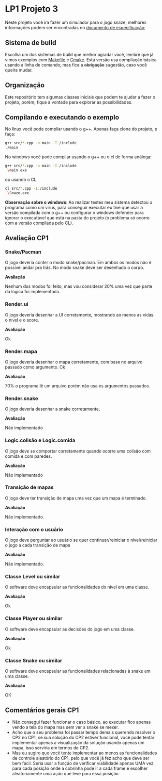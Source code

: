 # LP1 Projeto 3

Neste projeto você irá fazer um simulador para o jogo snaze, melhores informações podem ser encontradas no [documento de especificação](https://www.overleaf.com/read/prcdstrjrdjr);

## Sistema de build

Escolha um dos sistemas de build que melhor agradar você, lembre que já vimos exemplos com [Makefile](https://www.gnu.org/software/make/manual/make.html) 
e [Cmake](https://cmake.org/). Esta versão usa compilação básica usando a linha de comando, mas fica a ~~obrigação~~ sugestão, caso você queira mudar.

## Organização

Este repositório tem algumas classes iniciais que podem te ajudar a fazer o projeto, porém, fique à vontade para explorar as possibilidades.

## Compilando e executando o exemplo

No linux você pode compilar usando o g++. Apenas faça clone do projeto, e faça:

```bash
g++ src/*.cpp -o main -I./include
./main
```

No windows você pode compilar usando o g++ ou o cl de forma análoga:

```bash
g++ src/*.cpp -o main -I./include
.\main.exe
```
ou usando o CL

```bash
cl src/*.cpp -I./include
.\Snaze.exe
```

__Observação sobre o windows__: Ao realizar testes meu sistema detectou o programa como um virus, para conseguir executar eu tive que usar a versão compilada com o g++ ou configurar o windows defender para ignorar o executável que está na pasta do projeto (o problema só ocorre com a versão compilada pelo CL).

## Avaliação CP1

### Snake/Pacman
O jogo deveria conter o modo snake/pacman. Em ambos os modos não é possível andar pra trás. No modo snake deve ser desenhado o corpo.

**Avaliação**

Nenhum dos modos foi feito, mas vou considerar 20% uma vez que parte da lógica foi implementada.

### Render.ui
O jogo deveria desenhar a UI corretamente, mostrando ao menos as vidas, o nível e o score.

**Avaliação**

Ok

### Render.mapa
O jogo deveria desenhar o mapa corretamente, com base no arquivo passado como argumento. Ok

**Avaliação**

70% o programa lê um arquivo porém não usa os argumentos passados.

### Render.snake
O jogo deveria desenhar a snake corretamente.

**Avaliação**

Não implementado

### Logic.colisão e Logic.comida
O jogo deve se comportar corretamente quando ocorre uma colisão com comida e com paredes.

**Avaliação**

Não implementado

### Transição de mapas
O jogo deve ter transição de mapa uma vez que um mapa é terminado.

**Avaliação**

Não implementado.

### Interação com o usuário
O jogo deve perguntar ao usuário se quer continuar/reiniciar o nível/reiniciar o jogo a cada transição de mapa

**Avaliação**

Não implementado.

### Classe Level ou similar

O software deve encapsular as funcionalidades do nível em uma classe.

**Avaliação**

Ok

### Classe Player ou similar
O software deve encapsular as decisões do jogo em uma classe.

**Avaliação**

Ok

### Classe Snake ou similar
O software deve encapsular as funcionalidades relacionadas à snake em uma classe. 

**Avaliação**

OK

## Comentários gerais CP1
- Não consegui fazer funcionar o caso básico, ao executar fico apenas vendo a tela do mapa mas sem ver a snake se mexer.
- Acho que o seu problema foi passar tempo demais querendo resolver o CP2 no CP1, se sua solução do CP2 estiver funcional, você pode tentar implementar apenas a visualização da solução usando apenas um mapa, isso serviria em termos de CP2.
- Mas eu sugiro que você tente implementar ao menos as funcionalidades de controle aleatório do CP1, pelo que você já fez acho que deve ser bem fácil. Seria usar a função de verificar viabilidade apenas UMA vez para cada posição onde a cobrinha pode ir a cada frame e escolher aleatoriamente uma ação que leve para essa posição.